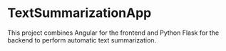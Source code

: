 # TextSummarizationApp
This project combines Angular for the frontend and Python Flask for the backend to perform automatic text summarization.
